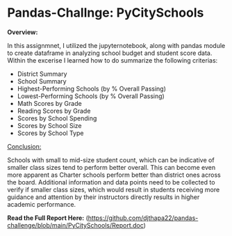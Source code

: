 # Pandas-Challnge: PyCitySchools

**Overview:**

In this assignmnet, I utilized the jupyternotebook, along with pandas module to create dataframe in analyzing school budget and student score data.
Within the excerise I learned how to do summarize the following criterias:

* District Summary
* School Summary
* Highest-Performing Schools (by % Overall Passing)
* Lowest-Performing Schools (by % Overall Passing)
* Math Scores by Grade
* Reading Scores by Grade
* Scores by School Spending
* Scores by School Size
* Scores by School Type

<ins> Conclusion: </ins>

Schools with small to mid-size student count, which can be indicative of smaller class sizes tend to perform better overall. 
This can become even more apparent as Charter schools perform better than district ones across the board. 
Additional information and data points need to be collected to verify if smaller class sizes, which would result in students receiving more guidance and attention by their instructors directly results in higher academic performance. 

**Read the Full Report Here:** (https://github.com/djthapa22/pandas-challenge/blob/main/PyCitySchools/Report.doc)

  
  
